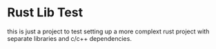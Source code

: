 Rust Lib Test
=============

this is just a project to test setting up a more complext rust project with separate libraries and c/c++ dependencies.
